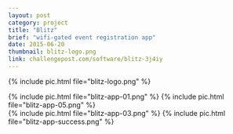 ```yaml
---
layout: post
category: project
title: "Blitz"
brief: "wifi-gated event registration app"
date: 2015-06-20
thumbnail: blitz-logo.png
link: challengepost.com/software/blitz-3j4iy
---
```


{% include pic.html file="blitz-logo.png" %}

<div class="two-column">
{% include pic.html file="blitz-app-01.png" %}
{% include pic.html file="blitz-app-05.png" %}
</div>
<div class="two-column">
{% include pic.html file="blitz-app-03.png" %}
{% include pic.html file="blitz-app-success.png" %}
</div>
